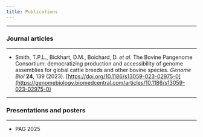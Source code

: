 ```yaml
---
title: Publications
---
```


---
### Journal articles
---

 - Smith, T.P.L., Bickhart, D.M., Boichard, D. *et al*. The Bovine Pangenome Consortium: democratizing production and accessibility of genome assemblies for global cattle breeds and other bovine species. *Genome Biol* **24**, 139 (2023). [https://doi.org/10.1186/s13059-023-02975-0](https://genomebiology.biomedcentral.com/articles/10.1186/s13059-023-02975-0)


---
### Presentations and posters
---

 - PAG 2025